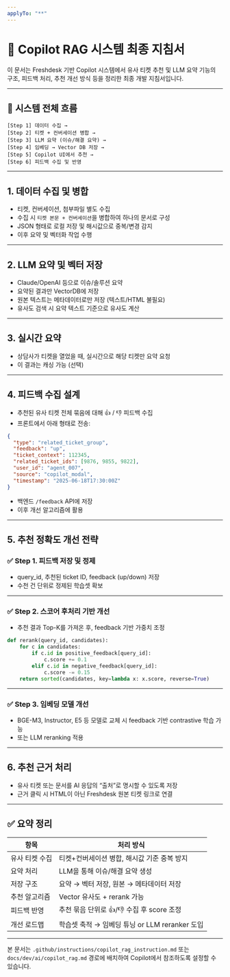 ```yaml
---
applyTo: "**"
---
```


# 🧠 Copilot RAG 시스템 최종 지침서

이 문서는 Freshdesk 기반 Copilot 시스템에서 유사 티켓 추천 및 LLM 요약 기능의 구조, 피드백 처리, 추천 개선 방식 등을 정리한 최종 개발 지침서입니다.

---

## 📌 시스템 전체 흐름

```
[Step 1] 데이터 수집 →
[Step 2] 티켓 + 컨버세이션 병합 →
[Step 3] LLM 요약 (이슈/해결 요약) →
[Step 4] 임베딩 → Vector DB 저장 →
[Step 5] Copilot UI에서 추천 →
[Step 6] 피드백 수집 및 반영
```

---

## 1. 데이터 수집 및 병합

- 티켓, 컨버세이션, 첨부파일 별도 수집
- 수집 시 `티켓 본문 + 컨버세이션`을 병합하여 하나의 문서로 구성
- JSON 형태로 로컬 저장 및 해시값으로 중복/변경 감지
- 이후 요약 및 벡터화 작업 수행

---

## 2. LLM 요약 및 벡터 저장

- Claude/OpenAI 등으로 이슈/솔루션 요약
- 요약된 결과만 VectorDB에 저장
- 원본 텍스트는 메타데이터로만 저장 (텍스트/HTML 불필요)
- 유사도 검색 시 요약 텍스트 기준으로 유사도 계산

---

## 3. 실시간 요약

- 상담사가 티켓을 열었을 때, 실시간으로 해당 티켓만 요약 요청
- 이 결과는 캐싱 가능 (선택)

---

## 4. 피드백 수집 설계

- 추천된 유사 티켓 전체 묶음에 대해 👍 / 👎 피드백 수집
- 프론트에서 아래 형태로 전송:

```json
{
  "type": "related_ticket_group",
  "feedback": "up",
  "ticket_context": 112345,
  "related_ticket_ids": [9876, 9855, 9822],
  "user_id": "agent_007",
  "source": "copilot_modal",
  "timestamp": "2025-06-18T17:30:00Z"
}
```

- 백엔드 `/feedback` API에 저장
- 이후 개선 알고리즘에 활용

---

## 5. 추천 정확도 개선 전략

### ✅ Step 1. 피드백 저장 및 정제

- query_id, 추천된 ticket ID, feedback (up/down) 저장
- 수천 건 단위로 정제된 학습셋 확보

---

### ✅ Step 2. 스코어 후처리 기반 개선

- 추천 결과 Top-K를 가져온 후, feedback 기반 가중치 조정

```python
def rerank(query_id, candidates):
    for c in candidates:
        if c.id in positive_feedback[query_id]:
            c.score += 0.1
        elif c.id in negative_feedback[query_id]:
            c.score -= 0.15
    return sorted(candidates, key=lambda x: x.score, reverse=True)
```

---

### ✅ Step 3. 임베딩 모델 개선

- BGE-M3, Instructor, E5 등 모델로 교체 시 feedback 기반 contrastive 학습 가능
- 또는 LLM reranking 적용

---

## 6. 추천 근거 처리

- 유사 티켓 또는 문서를 AI 응답의 “출처”로 명시할 수 있도록 저장
- 근거 클릭 시 HTML이 아닌 Freshdesk 원본 티켓 링크로 연결

---

## ✅ 요약 정리

| 항목           | 처리 방식                                      |
| -------------- | ---------------------------------------------- |
| 유사 티켓 수집 | 티켓+컨버세이션 병합, 해시값 기준 중복 방지    |
| 요약 처리      | LLM을 통해 이슈/해결 요약 생성                 |
| 저장 구조      | 요약 → 벡터 저장, 원본 → 메타데이터 저장       |
| 추천 알고리즘  | Vector 유사도 + rerank 가능                    |
| 피드백 반영    | 추천 묶음 단위로 👍/👎 수집 후 score 조정      |
| 개선 로드맵    | 학습셋 축적 → 임베딩 튜닝 or LLM reranker 도입 |

---

본 문서는 `.github/instructions/copilot_rag_instruction.md` 또는 `docs/dev/ai/copilot_rag.md` 경로에 배치하여 Copilot에서 참조하도록 설정할 수 있습니다.
